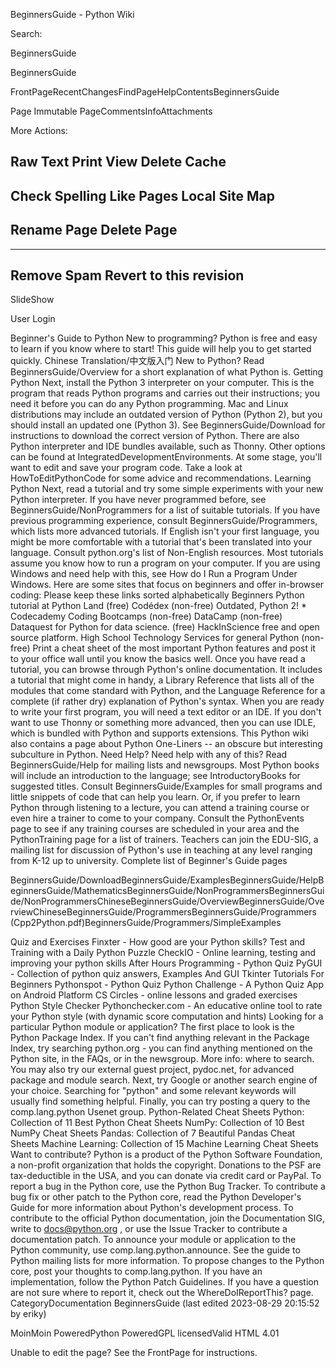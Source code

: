 BeginnersGuide - Python Wiki

Search:

BeginnersGuide

BeginnersGuide

FrontPageRecentChangesFindPageHelpContentsBeginnersGuide

Page
Immutable PageCommentsInfoAttachments

More Actions:

Raw Text
Print View
Delete Cache
------------------------
Check Spelling
Like Pages
Local Site Map
------------------------
Rename Page
Delete Page
------------------------
------------------------
Remove Spam
Revert to this revision
------------------------
SlideShow

User
Login

Beginner's Guide to Python
New to programming? Python is free and easy to learn if you know where to start! This guide will help you to get started quickly. Chinese Translation/中文版入门 
New to Python?
Read BeginnersGuide/Overview for a short explanation of what Python is. 
Getting Python
Next, install the Python 3 interpreter on your computer. This is the program that reads Python programs and carries out their instructions; you need it before you can do any Python programming. Mac and Linux distributions may include an outdated version of Python (Python 2), but you should install an updated one (Python 3). See BeginnersGuide/Download for instructions to download the correct version of Python. There are also Python interpreter and IDE bundles available, such as Thonny. Other options can be found at IntegratedDevelopmentEnvironments. At some stage, you'll want to edit and save your program code. Take a look at HowToEditPythonCode for some advice and recommendations. 
Learning Python
Next, read a tutorial and try some simple experiments with your new Python interpreter. If you have never programmed before, see BeginnersGuide/NonProgrammers for a list of suitable tutorials. If you have previous programming experience, consult BeginnersGuide/Programmers, which lists more advanced tutorials. If English isn't your first language, you might be more comfortable with a tutorial that's been translated into your language. Consult python.org's list of Non-English resources. Most tutorials assume you know how to run a program on your computer. If you are using Windows and need help with this, see How do I Run a Program Under Windows. Here are some sites that focus on beginners and offer in-browser coding: Please keep these links sorted alphabetically Beginners Python tutorial at Python Land (free) Codédex (non-free) Outdated, Python 2! * Codecademy  Coding Bootcamps (non-free) DataCamp (non-free) Dataquest for Python for data science. (free) HackInScience free and open source platform. High School Technology Services for general Python (non-free) Print a cheat sheet of the most important Python features and post it to your office wall until you know the basics well. Once you have read a tutorial, you can browse through Python's online documentation. It includes a tutorial that might come in handy, a Library Reference that lists all of the modules that come standard with Python, and the Language Reference for a complete (if rather dry) explanation of Python's syntax. When you are ready to write your first program, you will need a text editor or an IDE. If you don't want to use Thonny or something more advanced, then you can use IDLE, which is bundled with Python and supports extensions. This Python wiki also contains a page about Python One-Liners -- an obscure but interesting subculture in Python. 
Need Help?
Need help with any of this? Read BeginnersGuide/Help for mailing lists and newsgroups. Most Python books will include an introduction to the language; see IntroductoryBooks for suggested titles. Consult BeginnersGuide/Examples for small programs and little snippets of code that can help you learn. Or, if you prefer to learn Python through listening to a lecture, you can attend a training course or even hire a trainer to come to your company. Consult the PythonEvents page to see if any training courses are scheduled in your area and the PythonTraining page for a list of trainers. Teachers can join the EDU-SIG, a mailing list for discussion of Python's use in teaching at any level ranging from K-12 up to university. 
Complete list of Beginner's Guide pages

BeginnersGuide/DownloadBeginnersGuide/ExamplesBeginnersGuide/HelpBeginnersGuide/MathematicsBeginnersGuide/NonProgrammersBeginnersGuide/NonProgrammersChineseBeginnersGuide/OverviewBeginnersGuide/OverviewChineseBeginnersGuide/ProgrammersBeginnersGuide/Programmers (Cpp2Python.pdf)BeginnersGuide/Programmers/SimpleExamples
 
Quiz and Exercises
Finxter - How good are your Python skills? Test and Training with a Daily Python Puzzle CheckIO - Online learning, testing and improving your python skills After Hours Programming - Python Quiz PyGUI - Collection of python quiz answers, Examples And GUI Tkinter Tutorials For Beginners Pythonspot - Python Quiz Python Challenge - A Python Quiz App on Android Platform CS Circles - online lessons and graded exercises 
Python Style Checker
Pythonchecker.com - An educative online tool to rate your Python style (with dynamic score computation and hints) 
Looking for a particular Python module or application?
The first place to look is the Python Package Index. If you can't find anything relevant in the Package Index, try searching python.org - you can find anything mentioned on the Python site, in the FAQs, or in the newsgroup. More info: where to search. You may also try our external guest project, pydoc.net, for advanced package and module search. Next, try Google or another search engine of your choice. Searching for "python" and some relevant keywords will usually find something helpful. Finally, you can try posting a query to the comp.lang.python Usenet group. 
Python-Related Cheat Sheets
Python: Collection of 11 Best Python Cheat Sheets NumPy: Collection of 10 Best NumPy Cheat Sheets Pandas: Collection of 7 Beautiful Pandas Cheat Sheets Machine Learning: Collection of 15 Machine Learning Cheat Sheets 
Want to contribute?
Python is a product of the Python Software Foundation, a non-profit organization that holds the copyright. Donations to the PSF are tax-deductible in the USA, and you can donate via credit card or PayPal. To report a bug in the Python core, use the Python Bug Tracker. To contribute a bug fix or other patch to the Python core, read the Python Developer's Guide for more information about Python's development process. To contribute to the official Python documentation, join the Documentation SIG, write to docs@python.org , or use the Issue Tracker to contribute a documentation patch. To announce your module or application to the Python community, use comp.lang.python.announce. See the guide to Python mailing lists for more information. To propose changes to the Python core, post your thoughts to comp.lang.python. If you have an implementation, follow the Python Patch Guidelines. If you have a question are not sure where to report it, check out the WhereDoIReportThis? page.  CategoryDocumentation BeginnersGuide  (last edited 2023-08-29 20:15:52 by eriky)

MoinMoin PoweredPython PoweredGPL licensedValid HTML 4.01

Unable to edit the page? See the FrontPage for instructions.
